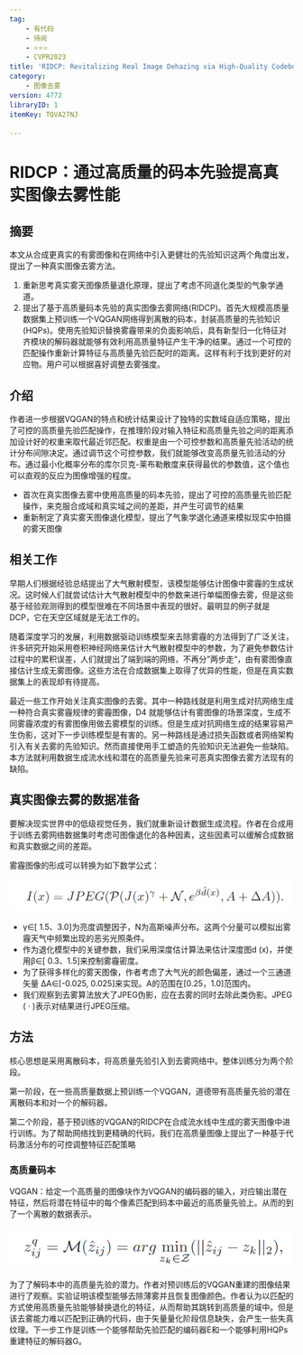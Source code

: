 ```yaml
---
tag:
    - 有代码
    - 待阅
    - ⭐⭐⭐
    - CVPR2023
title: 'RIDCP: Revitalizing Real Image Dehazing via High-Quality Codebook Priors'
category:
    - 图像去雾
version: 4772
libraryID: 1
itemKey: TQVA27NJ

---
```

# RIDCP：通过高质量的码本先验提高真实图像去雾性能

## 摘要

本文从合成更真实的有雾图像和在网络中引入更健壮的先验知识这两个角度出发，提出了一种真实图像去雾方法。

1.  重新思考真实雾天图像质量退化原理，提出了考虑不同退化类型的气象学通道。
2.  提出了基于高质量码本先验的真实图像去雾网络(RIDCP)。首先大规模高质量数据集上预训练一个VQGAN网络得到离散的码本，封装高质量的先验知识(HQPs)。使用先验知识替换雾霾带来的负面影响后，具有新型归一化特征对齐模块的解码器就能够有效利用高质量特征产生干净的结果。通过一个可控的匹配操作重新计算特征与高质量先验匹配时的距离。这样有利于找到更好的对应物。用户可以根据喜好调整去雾强度。

## 介绍

作者进一步根据VQGAN的特点和统计结果设计了独特的实数域自适应策略，提出了可控的高质量先验匹配操作，在推理阶段对输入特征和高质量先验之间的距离添加设计好的权重来取代最近邻匹配。权重是由一个可控参数和高质量先验活动的统计分布间隙决定。通过调节这个可控参数，我们就能够改变高质量先验活动的分布。通过最小化概率分布的库尔贝克-莱布勒散度来获得最优的参数值，这个值也可以直观的反应为图像增强的程度。

*   首次在真实图像去雾中使用高质量的码本先验，提出了可控的高质量先验匹配操作，来克服合成域和真实域之间的差距，并产生可调节的结果
*   重新制定了真实雾天图像退化模型，提出了气象学退化通道来模拟现实中拍摄的雾天图像

## 相关工作

早期人们根据经验总结提出了大气散射模型，该模型能够估计图像中雾霾的生成状况。这时候人们就尝试估计大气散射模型中的参数来进行单幅图像去雾，但是这些基于经验观测得到的模型很难在不同场景中表现的很好。最明显的例子就是DCP，它在天空区域就是无法工作的。

随着深度学习的发展，利用数据驱动训练模型来去除雾霾的方法得到了广泛关注，许多研究开始采用卷积神经网络来估计大气散射模型中的参数，为了避免参数估计过程中的累积误差，人们就提出了端到端的网络，不再分”两步走“，由有雾图像直接估计生成无雾图像。这些方法在合成数据集上取得了优异的性能，但是在真实数据集上的表现却有待提高。

最近一些工作开始关注真实图像的去雾。其中一种路线就是利用生成对抗网络生成一种符合真实雾霾规律的雾霾图像，D4 就能够估计有雾图像的场景深度，生成不同雾霾浓度的有雾图像用做去雾模型的训练。但是生成对抗网络生成的结果容易产生伪影，这对下一步训练模型是有害的。另一种路线是通过损失函数或者网络架构引入有关去雾的先验知识。然而直接使用手工塑造的先验知识无法避免一些缺陷。本方法就利用数据生成流水线和潜在的高质量先验来可恶真实图像去雾方法现有的缺陷。

## 真实图像去雾的数据准备

要解决现实世界中的低级视觉任务，我们就重新设计数据生成流程。作者在合成用于训练去雾网络数据集时考虑可图像退化的各种因素，这些因素可以缓解合成数据和真实数据之间的差距。

雾霾图像的形成可以转换为如下数学公式：

![\<img alt="" data-attachment-key="ZGGWPS5V" src="attachments/ZGGWPS5V.png" ztype="zimage">](attachments/ZGGWPS5V.png)

*   γ∈\[ 1.5、3.0]为亮度调整因子，N为高斯噪声分布。这两个分量可以模拟出雾霾天气中频繁出现的恶劣光照条件。
*   作为退化模型中的关键参数，我们采用深度估计算法来估计深度图d (x)，并使用β∈\[ 0.3、1.5]来控制雾霾密度。
*   为了获得多样化的雾天图像，作者考虑了大气光的颜色偏差，通过一个三通道矢量 ΔA∈\[-0.025, 0.025]来实现。A的范围在\[0.25，1.0]范围内。
*   我们观察到去雾算法放大了JPEG伪影，应在去雾的同时去除此类伪影。JPEG ( · )表示对结果进行JPEG压缩。

## 方法

核心思想是采用离散码本，将高质量先验引入到去雾网络中。整体训练分为两个阶段。

第一阶段，在一些高质量数据上预训练一个VQGAN，道德带有高质量先验的潜在离散码本和对一个的解码器。

第二个阶段，基于预训练的VQGAN的RIDCP在合成流水线中生成的雾天图像中进行训练。为了帮助网络找到更精确的代码，我们在高质量图像上提出了一种基于代码激活分布的可控调整特征匹配策略

### 高质量码本

VQGAN：给定一个高质量的图像块作为VQGAN的编码器的输入，对应输出潜在特征，然后将潜在特征中的每个像素匹配到码本中最近的高质量先验上。从而的到了一个离散的数据表示。

![\<img alt="" data-attachment-key="SJC7ZF3X" src="attachments/SJC7ZF3X.png" ztype="zimage">](attachments/SJC7ZF3X.png)

为了了解码本中的高质量先验的潜力。作者对预训练后的VQGAN重建的图像结果进行了观察。实验证明该模型能够去除薄雾并且恢复图像颜色。作者认为以匹配的方式使用高质量先验能够替换退化的特征，从而帮助其跳转到高质量的域中。但是该去雾能力难以匹配到正确的代码，由于矢量量化阶段信息缺失，会产生一些失真纹理。下一步工作是训练一个能够帮助先验匹配的编码器E和一个能够利用HQPs重建特征的解码器G。
